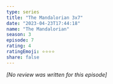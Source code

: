 ```yaml
---
type: series
title: "The Mandalorian 3x7"
date: "2023-04-23T17:44:18"
name: "The Mandalorian"
season: 3
episode: 7
rating: 4
ratingEmoji: ⭐️⭐️⭐️⭐️
share: false
---
```


_[No review was written for this episode]_
